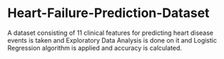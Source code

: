 # Heart-Failure-Prediction-Dataset
A dataset consisting of 11 clinical features for predicting heart disease events is taken and Exploratory Data Analysis is done on it and Logistic Regression algorithm is applied and accuracy is calculated.
